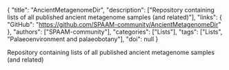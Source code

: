 {
  "title": "AncientMetagenomeDir",
  "description": ["Repository containing lists of all published ancient metagenome samples (and related)"],
  "links": {
    "GitHub": "https://github.com/SPAAM-community/AncientMetagenomeDir"
  },
  "authors": ["SPAAM-community"],
  "categories": ["Lists"],
  "tags": ["Lists", "Palaeoenvironment and palaeobotany"],
  "doi": null
}

<!-- Generated by csv2md.R – do not edit by hand -->

Repository containing lists of all published ancient metagenome samples (and related)